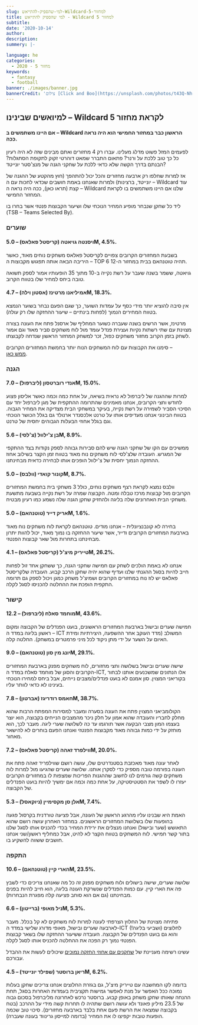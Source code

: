 ```yaml
---
slug: למי-שהספיק-להתייאש-Wildcard-למחזור-5
title: למי שהספיק להתייאש - Wildcard למחזור 5
subtitle:
date: '2020-10-14'
author:
description:
summery: |-

language: he
categories:
  - מחזור 5 - 2020
keywords:
  - fantasy
  - football
banner: ./images/banner.jpg
bannerCredit: 'צילום [Click and Boo](https://unsplash.com/photos/t43Q-NhSqhU) ב [Unsplash](https://unsplash.com)'
---
```


<h2>למיואשים שבינינו – Wildcard לקראת מחזור 5</h2>
<h4>אם היינו משתמשים ב – Wildcard הראשון כבר במחזור החמישי הוא היה נראה ככה.</h4>
<p>
  לפעמים המזל פשוט מדלג מעלינו. עברו רק 4 מחזורים ואתם מבינים שזה לא היה רעיון
  כל כך טוב ללכת על ורנר? פתאום התברר שמאט דוהרטי זקוק לתקופת הסתגלות? הבנתם
  בדרך הקשה שלא כדאי ללכת על שחקני הגנה של מנצ'סטר יונייטד?
</p>
<p>
  אז למרות שחלפו רק ארבעה מחזורים והכל יכול להתהפך (חוץ מהקטע של ההגנה של
  יונייטד, ברצינות) ולמרות שאנחנו באמת חושבים שכדאי לחכות עם ה – Wildcard עוד
  קצת (תראו כאן), ככה היה נראה ה – Wildcard שלנו אם היינו משתמשים בו לקראת
  המחזור החמישי.
</p>
<p>
  ליד כל שחקן שנבחר מופיע המחיר הנוכחי שלו ושיעור הקבוצות פנטזי אשר בחרו בו<br />(TSB
  – Teams Selected By).
</p>
<h3>שוערים</h3>
<h4>ויסנטה גויאטה (קריסטל פאלאס) – 5.0M, 4.5%.</h4>
<p>
  בשבעת המחזורים הקרובים צפויים לקריסטל פאלאס משחקים נוחים מאוד, כאשר היריבה
  הבאה אותה תפגוש מקבוצות ה – TOP 6 תהיה טוטנהאם בבית במחזור ה-12.
</p>
<p>
  גויאטה, ששמר בשנה שעבר על רשת נקייה ב-10 מתוך 35 הופעותיו אמור לספק תשואה טובה
  ביחס למחיר שלו בטווח הקרוב.
</p>
<h4>אמיליאנו מרטינז (אסטון וילה) – 4.7M, 18.3%.</h4>
<p>
  אין סיבה להוציא יותר מידי כסף על עמדות השוער, כך שגם הפעם נבחר בשוער הנמצא
  בטווח המחירים הנמוך (לפחות בינתיים – שיעור ההחזקה שלו רק עולה).
</p>
<p>
  מרטינז, אשר הרשים בשנה שעברה כשוער המחליף של ארסנל פתח את העונה בצורה מצוינת
  עם שתי רשתות נקיות ועצירת פנדל עומד מול לוח משחקים סביר מאוד וגם אמור לשחק
  בזמן הקרוב מחזור משחקים כפול, זכר למשחק המחזור הראשון שנדחה לקבוצתו.
</p>
<p class="comment-link">
  סימנו את הקבוצות עם לוח המשחקים הנוח יותר בחמשת המחזורים הקרובים – <br/><a href="סקירת-לוח-משחקים-מחזורים-5-9">ממש כאן</a>.
</p>
<h3>הגנה</h3>
<h4>אנדי רוברטסון (ליברפול) – 7.0M, 15.0%.</h4>
<p>
  למרות שההגנה של ליברפול לא נראית בשיאה, על אחת כמה וכמה כאשר אליסון פצוע לחודש
  וחצי הקרובים, אנחנו מאמינים שהתרומה ההתקפית של מגן ליברפול יחד עם הסיכוי הסביר
  לשמירה על רשת נקייה, בעיקר במשחקי הבית מצדיקה את המחיר הגבוה. בטווח הבינוני
  אנחנו מעדיפים אותו על טרנט אלכסנדר ארנולד גם בגלל הכושר הנוכחי וגם בגלל אחוזי
  הבעלות הגבוהים יחסית של טרנט.
</p>
<h4>בן צ'ילוול (צ'לסי) – 5.6M, 8.9%.</h4>
<p>
  ממשיכים עם הקו של שחקני הגנה שיש להם סבירות גבוהה לספק נקודות בצד ההתקפי של
  המגרש. העובדה שלצ'לסי לוח משחקים נוח מאוד בטווח זמן הקצר בשילוב אחוז ההחזקה
  הנמוך יחסית של צ'ילוול הופכים אותו לבחירה כדאית מבחינתנו.
</p>
<h4>קונור קואדי (וולבס) – 5.0M, 8.7%.</h4>
<p>
  וולבס נמצא לקראת רצף משחקים נוחים, כולל 3 משחקי בית בחמשת המחזורים הקרובים מול
  קבוצות מרכז טבלה ומטה. הקבוצה שמרה על רשת נקייה בשבעה מתשעת משחקי הבית
  האחרונים שלה בליגה ולהחזיק שחקן הגנה שלה נשמע כמו רעיון מבטיח.
</p>
<h4>אריק דייר (טוטנהאם) – 5.0M, 1.6%.</h4>
<p>
  בחירה לא קונבנציונלית – אנחנו מודים. טוטנהאם לקראת לוח משחקים נוח מאוד בארבעת
  המחזורים הקרובים ודייר, אשר שיעור ההחזקה בו נמוך מאוד, יכול להוות יתרון
  מבחינתנו בתחרות מול שאר קבוצות הפנטזי.
</p>
<h4>טייריק מיצ'ל (קריסטל פאלאס) – 4.1M, 26.2%.</h4>
<p>
  אנחנו לא באמת הולכים לשחק עם חמישה שחקני הגנה, כך ששחקן אחד זול לפחות חייב
  להיות בסגל ההגנתי שלנו ועדיף שהוא יהיה שחקן הרכב קבוע. העובדה שלקריסטל פאלאס
  יש לוז נוח במחזורים הקרובים ושמיצ'ל משחק כמגן ויכול לספק גם תרומה התקפית הופכת
  את ההחלטה להכניסו לסגל לקלה.
</p>
<h3>קישור</h3>
<h4>מוחמד סאלח (ליברפול) – 12.2M, 43.6%.</h4>
<p>
  חמישה שערים ובישול בארבעת המחזורים הראשונים, בועט הפנדלים של הקבוצה ומקום
  ראשון בליגה במדד ה – ICT המשולב (מדד העוקב אחר ההשפעה, היצירתיות ומידת האיום
  על השער על ידי מתן ניקוד לכל מיני פרמטרים במשחק). החלטה קלה.
</p>
<h4>יונג מין סון (טוטנהאם) – 9.0M, 29.1%.</h4>
<p>
  שישה שערים ובישול בשלושה וחצי מחזורים, לוח משחקים מפנק בארבעת המחזורים הקרובים
  והסגן של מוחמד סאלח במדד ה-ICT, אלו הנתונים שמשכנעים אותנו לבחור בקוריאני
  המצוין. סון אמנם לא בועט פנדלים/מצבים נייחים, אבל ביחס למחירו הנוכחי בעינינו
  לא כדאי לוותר עליו.
</p>
<h4>חאמס רודריגז (אברטון) – 7.8M, 38.7%.</h4>
<p>
  הקולומביאני המצוין פתח את העונה בסערה ומעבר למסירות המפתח הרבות שהוא מחלק
  לחבריו והעובדה שהוא אמון על חלק ניכר מהמצבים הנייחים בקבוצה, הוא יוצר בעצמו
  המון מצבי הבקעה אשר תורגמו עד כה לשלושה שערי ליגה. מעבר לכך, הוא מוחזק על ידי
  כמות גבוהה מאוד מקבוצות הפנטזי ואנחנו הפעם בוחרים לא להישאר מאחור.
</p>
<h4>ווילפרד זאהה (קריסטל פאלאס) – 7.2M, 20.0%.</h4>
<p>
  לאחר עונה מאוד מאכזבת בסטנדרטים שלו, עושה רושם שווילפריד זאהה פתח את העונה
  בפורמה טובה מספיק כדי לסקרן אותנו. שלושה שערים שהגיעו מול למרות לוח משחקים קשה
  גורמים לנו לחשוב שההגנות הפריכות שמצפות לו במחזורים הקרובים יעזרו לו לשפר את
  הסטטיסטיקה, על אחת כמה וכמה אם ימשיך להיות בועט הפנדלים של הקבוצה.
</p>
<h4>אלן סן מקסימיין (ניוקאסל) – 5.3M, 7.4%.</h4>
<p>
  האמת היא שבנינו עליו מהרגע הראשון של העונה, אבל פציעה טורדנית בקרסול פגעה
  בהופעות שלו בשלושת המחזורים הראשונים. במחזור האחרון עושה רושם שהוא התאושש (שער
  ובישול) ואנחנו מנצלים את ירידת המחיר בכדי להכניס אותו לסגל שלנו בתור קשר
  חמישי. לוח המשחקים בטווח הקצר לא להיט, אבל כמחליף ראשון/שני אנחנו חושבים ששווה
  להשקיע בו.
</p>
<h3>התקפה</h3>
<h4>הארי קיין (טוטנהאם) – 10.6M, 23.5%.</h4>
<p>
  שלושה שערים, שישה בישולים ולוח משחקים מפנק זה כל מה שאנחנו צריכים כדי לשבץ פה
  את הארי קיין. עם כמות הפנדלים שנשרקת העונה בליגה, הוא חייב להיות בפנים
  מבחינתנו (גם אם הוא סוחב פציעה קלה מפגרת הנבחרות).
</p>
<h4>ניל מאופי (ברייטון) – 6.6M, 5.3%.</h4>
<p>
  פתיחה מצוינת של החלוץ הצרפתי לעונה למרות לוח משחקים לא קל בכלל. מעבר לארבעה
  שערים ובישול, מאופי מדורג שלישי במדד ה-ICT לחלוצים (ושביעי בליגה!) והוא גם
  בועט הפנדלים של הקבוצה. העובדה ששיעור ההחזקה שלו בשאר קבוצות הפנטזי נמוך רק
  הפכה את ההחלטה להכניס אותו לסגל לקלה.
</p>
<p class="comment-link">
  עשינו רשימה מעניינת של <a href="Differentials-מחזור-5">שחקנים עם אחוזי החזקה נמוכים</a> שיכולים לעשות את ההבדל
  עבורכם.
</p>
<h4>ריאן ברוסטר (שפילד יונייטד) – 4.5M, 6.2%.</h4>
<p>
  בדומה לקו המחשבה עם טייריק מיצ'ל, גם בגזרת החלוצים אנחנו צריכים שחקן בעלות
  נמוכה ככל האפשר על מנת לאפשר גמישות תקציבית בעמדות האחרות בסגל, תחת ההנחה
  שאותו שחקן משחק באופן קבוע. ברוסטר נרכש לאחרונה מליברפול בסכום גבוה של 23.5
  מיליון פאונד ולא עושה רושם שתהיה לו תחרות קשה מידי על ההרכב (בטח בקבוצה שמצאה
  את הרשת פעם אחת בלבד בארבעה מחזורים). סיכוי טוב שכמה הופעות טובות יקפיצו לו את
  המחיר (בדומה למייסון גרינווד בעונה שעברה).
</p>
